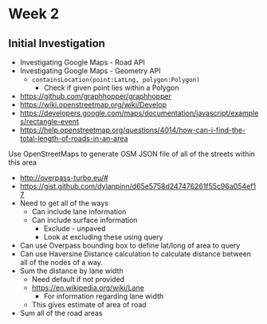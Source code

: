 # Week 2

## Initial Investigation

* Investigating Google Maps - Road API
* Investigating Google Maps - Geometry API
  * `containsLocation(point:LatLng, polygon:Polygon)`
    * Check if given point lies within a Polygon
* https://github.com/graphhopper/graphhopper
* https://wiki.openstreetmap.org/wiki/Develop
* https://developers.google.com/maps/documentation/javascript/examples/rectangle-event
* https://help.openstreetmap.org/questions/4014/how-can-i-find-the-total-length-of-roads-in-an-area

Use OpenStreetMaps to generate OSM JSON file of all of the streets within this area

* http://overpass-turbo.eu/#
* https://gist.github.com/dylanpinn/d65e5758d247476261f55c96a054ef17
* Need to get all of the ways
  * Can include lane information
  * Can include surface information
    * Exclude - unpaved
    * Look at excluding these using query
* Can use Overpass bounding box to define lat/long of area to query
* Can use Haversine Distance calculation to calculate distance between all of the nodes of a way.
* Sum the distance by lane width
  * Need default if not provided
  * https://en.wikipedia.org/wiki/Lane
    * For information regarding lane width
  * This gives estimate of area of road
* Sum all of the road areas
